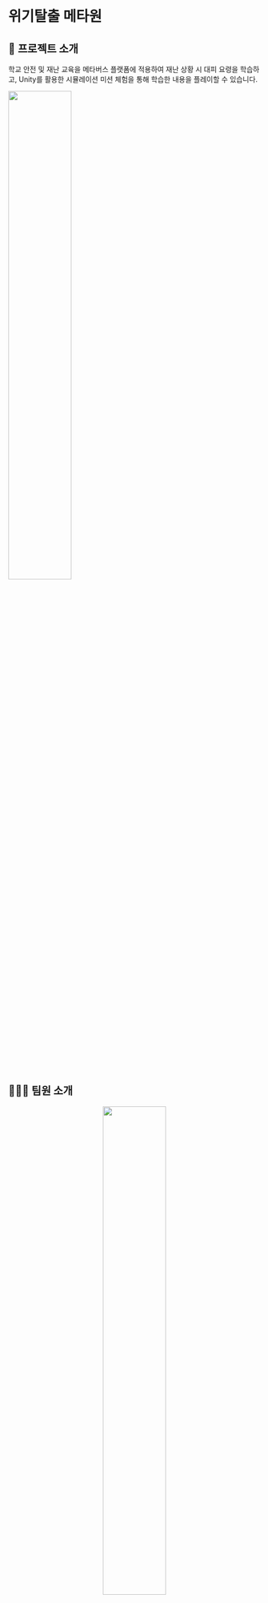 # 위기탈출 메타원


## 📖 프로젝트 소개

학교 안전 및 재난 교육을 메타버스 플랫폼에 적용하여 재난 상황 시 대피 요령을 학습하고, Unity를 활용한 시뮬레이션 미션 체험을 통해 학습한 내용을 플레이할 수 있습니다.

<img src="https://user-images.githubusercontent.com/49333349/153608271-15236561-05ce-477a-898c-d69e4c100c9d.png"  width="50%" height="50%">

<br>

## 👨‍👦‍👦 팀원 소개

<div align="center">
  <img src="https://user-images.githubusercontent.com/49333349/153621485-5bb1d4f3-aaf5-4287-837d-b3de373d97cc.png"  width="50%" height="50%">
</div> 

- 권진우, 이효진 (중간취업)

<br>

## ❔ 기획 배경 및 의도

<details>
<summary>트렌드와 필요성</summary>
<br>
<div markdown="1">
  <blockquote> 
 &nbsp;메타버스(metaverse)는 가공·초월을 의미하는 메타(Meta)와 세계를 의미하는 유니버스(Universe)의 합성어로, 가상과 현실이 융복합된 디지털 세계, 초월 세계를 의미한다. 코로나로 인한 언택트 문화가 확산되면서, 메타버스 기술이 차세대 플랫폼으로 주목받고 있다. 최근 코로나로 인해 여러 분야에서 단체 생활에 영향을 받고 있다. 대부분의 학생들은 수업 등교에 제한을 받고 있기 때문에 특히, 학교에서 지속적으로 관심을 갖고 의무적으로 행해야하는 학교안전교육에 불편함을 겪고있다.
    </blockquote> 
</div>
<div markdown="2">
  <blockquote> 
  &nbsp;학교 내 안전교육과 재난교육은 형식적이고 일회성이라는 큰 문제점이 있다. 강의식이나 전달식 교육은 비대면 원격수업에서 비효과적으로 전달될 수 밖에 없다. 또한, 재난교육의 체험시설 부족과 복잡한 메뉴얼은 안전교육을 지도하는 교사에게도 부담이 되며 자세한 지도 역량을 필요로 한다. 이러한 학교안전교육의 문제점과 학생들의 교육 결손의 해소가 시급한 상황이다.
    </blockquote> 
</div>
</details>

<details>
<summary>소비자/시장에 줄 수 있는 가치</summary>
<br>
<div markdown="1">
  <blockquote> 
 &nbsp;특별한 디바이스가 아닌 보편적인 기기인 컴퓨터를 통한 가상현실로 체험 서비스를 제공하면 적극적인 참여를 독려하며 접근성까지 확보할 수 있다. 또한, 교육 중 다른 친구와의 소통도 가능해지면서 교육에 지루함보다 흥미를 느낄 수 있다.
    </blockquote> 
</div>
</details>

<details>
<summary>기대 효과</summary>
<br>
<div markdown="1">
  <blockquote> 
 &nbsp;교내 재난 안전교육을 메타버스 플랫폼을 통해 제공한다면, 청소년 뿐만 아닌, 기업 내 사업장 안전 교육, 건설 현장 안전교육과 같은 다양한 안전교육에 대해서도 메타버스의 플랫폼을 확장할 수있다. 단편적이고, 일회성이 아닌 반복적이고 생생한 안전 교육을 통해, 위드 코로나 시대에서 보다 효과적으로 재난과 안전에 대한 경각심을 가지며 교육받을 수 있다.
    </blockquote> 
</div>
</details>
<br>

## 🪄 애플리케이션 아키텍쳐
<details>
<summary>ERD </summary>
<div markdown="1">
<img src="https://user-images.githubusercontent.com/49333349/153613237-8579de8c-8e56-4736-ac75-8403cc85c326.png" width="80%" height="80%">
</div>
</details>

<details>
<summary>Figma </summary>
<div markdown="1">
<img src="https://user-images.githubusercontent.com/49333349/153613791-8c57650f-3760-425a-9384-685c36ea2134.png" width="80%" height="80%">
</div>
</details>
<br>

## 기능

[시연 시나리오](https://github.com/GyuYoungCho/MetaOne/blob/dev/exec/%EC%8B%9C%EC%97%B0%20%EC%8B%9C%EB%82%98%EB%A6%AC%EC%98%A4.pdf)


## ⌛ Stack

<p align="center">
<img src="https://img.shields.io/badge/Java-007396?style=flat-square&logo=Java&logoColor=white"/></a>&nbsp
<img src="https://img.shields.io/badge/C%23-00599C?style=flat-square&logo=c sharp&logoColor=white"/></a>&nbsp
<img src="https://img.shields.io/badge/Unity-dcdcdc?style=flat-square&logo=unity&logoColor=black"/></a>&nbsp
<img src="https://img.shields.io/badge/WebGL-990000?style=flat-square&logo=webgl&logoColor=white"/></a>&nbsp 
<img src="https://img.shields.io/badge/HTML5-E34F26?style=flat-square&logo=html5&logoColor=white"/></a>&nbsp 
<img src="https://img.shields.io/badge/CSS-1572B6?style=flat-square&logo=css3&logoColor=white"/></a>&nbsp 
<img src="https://img.shields.io/badge/Javascript-ffb13b?style=flat-square&logo=javascript&logoColor=white"/></a>&nbsp 
<img src="https://img.shields.io/badge/Vue.js-4FC08D?style=flat-square&logo=vue.js&logoColor=white"/></a>&nbsp 
<img src="https://img.shields.io/badge/Sass-CC6699?style=flat-square&logo=sass&logoColor=white"/></a>&nbsp
<br>
<img src="https://img.shields.io/badge/Redis-DC382D?style=flat-square&logo=redis&logoColor=white"/></a>&nbsp
<img src="https://img.shields.io/badge/Firebase-FFCA28?style=flat-square&logo=firebase&logoColor=white"/></a>&nbsp
<img src="https://img.shields.io/badge/SpringBoot-6DB33F?style=flat-square&logo=Spring&logoColor=white"/></a>&nbsp 
<img src="https://img.shields.io/badge/MySQL-E6B91E?style=flat-square&logo=MySql&logoColor=white"/></a>&nbsp  
<img src="https://img.shields.io/badge/Nginx-009639?style=flat-square&logo=nginx&logoColor=white"/></a>&nbsp 
<img src="https://img.shields.io/badge/Docker-2496ED?style=flat-square&logo=docker&logoColor=white"/></a>&nbsp 
</p>

<br>

## 🖥️ 개발 환경

### Deploy Server
- Ubuntu 20:04:LTS

### DB
- MySQL : 8.0.27
- Redis : 5.0.7

### Frontend
- Vue : 2.6.11
- vue/cli : 4.5.13
- Sass-loader : 10.2.0

### Backend

- Java : openjdk version "1.8.0_262"
- Spring
    - Spring Boot : 2.5.5
    - gradle : 6.8.3
- npm : 6.14.13
- Docker : 20.10.8


<br>


- Docker-compose : 1.28.0-rc2

### IDE
- Visual Studio Code : 1.61.2
- IntelliJ : 2019.3.5
- STS : 3.9.14.RELEASE
- MySQLWorkBench : 8.0.25
- Unity : 2020.3.20f1

## 🔗 Test
- [포팅 메뉴얼](https://github.com/GyuYoungCho/MetaOne/blob/dev/exec/Porting_Menual.pdf) 참고
- exec 내 dump 파일 실행
